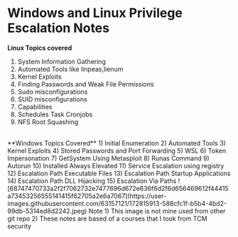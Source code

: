 # Windows and Linux Privilege Escalation Notes 
**Linux Topics covered** 
1) System Information Gathering
2) Automated Tools like linpeas,lienum
3) Kernel Exploits
4) Finding Passwords and Weak File Permissions
5) Sudo misconfigurations
6) SUID misconfigurations
7) Capabilities
8) Schedules Task Cronjobs
9) NFS Root Squashing 
<br>
**Windows Topics Covered**
1) Initial Enumeration
2) Automated Tools
3) Kernel Exploits
4) Stored Passwords and Port Forwarding
5) WSL
6) Token Impersonation
7) GetSystem Using Metasploit
8) Runas Command
9) Autorun
10) Installed Always Elevated
11) Service Escalation using registry
12) Escalation Path Executable Files
13) Escalation Path Startup Applications
14) Escalation Path DLL Hijacking
15) Escalation  Via Paths
![68747470733a2f2f7062732e7477696d672e636f6d2f6d656469612f44415a73453256555141415f62705a2e6a7067](https://user-images.githubusercontent.com/63157121/172815913-588cfc1f-b5b4-4bd2-99db-5314ed8d2242.jpeg)
Note
1) This image is not mine used from other git repo
2) These notes are based of a courses that I took from TCM security
